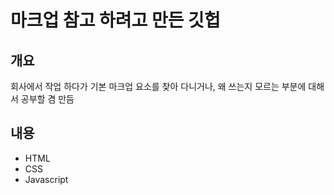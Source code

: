 # 마크업 참고 하려고 만든 깃헙

## 개요

회사에서 작업 하다가 기본 마크업 요소를 찾아 다니거나,
왜 쓰는지 모르는 부분에 대해서 공부할 겸 만듬

## 내용

- HTML
- CSS
- Javascript
